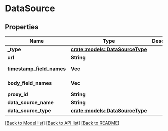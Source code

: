 # DataSource

## Properties

Name | Type | Description | Notes
------------ | ------------- | ------------- | -------------
**_type** | [**crate::models::DataSourceType**](dataSourceType.md) |  | 
**url** | **String** |  | 
**timestamp_field_names** | **Vec<String>** |  | [default to []]
**body_field_names** | **Vec<String>** |  | [default to []]
**proxy_id** | **String** |  | 
**data_source_name** | **String** |  | 
**data_source_type** | [**crate::models::DataSourceType**](dataSourceType.md) |  | 

[[Back to Model list]](../README.md#documentation-for-models) [[Back to API list]](../README.md#documentation-for-api-endpoints) [[Back to README]](../README.md)



